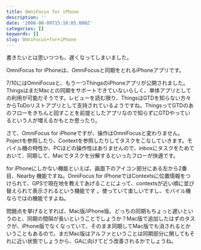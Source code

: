 ```yaml
---
title: OmniFocus for iPhone
description: ''
date: '2008-08-09T15:10:05.000Z'
categories: []
keywords: []
slug: OmniFocus+for+iPhone
---
```

書きたいとは思いつつも、遅くなってしまいました。

OmniFocus for iPhoneは、OmniFocusと同期をとれるiPhoneアプリです。

7/10にはOmniFocusと、もう一つThingsのiPhoneアプリが公開されました。ThingsはまだMacとの同期をサポートできていないらしく、単体アプリとしての利用が可能だそうです。レビューを読む限り、ThingsはGTDを知らない方々からToDoリストアプリとして支持されているようですね。ThingsってGTDのあのフローをきちんと回すことを前提としたアプリなので知らずにGTDやっているという人が増えるかもとか思ったり。

さて、OmniFocus for iPhoneですが、操作はOmniFocusと変わりません。Pojectを参照したり、Contextを参照したりしてタスクをこなしていきます。モバイル機の特性か、PCほどの操作性はありませんので、inboxにタスクをためておいて、同期して、Macでタスクを分解するといったフローが快適です。

for iPhoneにしかない機能といえば、画面下のアイコン部分にある左から2番目、Nearby 機能ですね。OnniFocus for iPhoneではContextsに位置情報をつけられて、GPSで現在地を教えてあげることによって、contextsが近い順に並び替えられて表示されるという機能です 。使っていて楽しいですし、モバイル機ならではの機能ですよね。

問題点を挙げるとすれば、Mac版/iPhone版、どっちの同期もちょっと遅いというのと、同期の間隔が長いということでしょうか？Mac版で追加したはずのタスクが、iPhone版でなくなっていて、そのまま同期してMac版でも消されるとかいうこともあるので。まだMac版はアルファということは同期部分に関してもそれに近い状態でしょうから、GAに向けてどう改善されるかでしょうね。